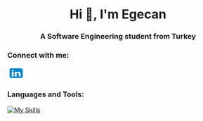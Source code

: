 <h1 align="center">Hi 👋, I'm Egecan</h1>

<h3 align="center">A Software Engineering student from Turkey</h3>

<h3 align="left">Connect with me:</h3>
<p align="left">
<a href="https://www.linkedin.com/in/egecan-evgin-6533931ab/" target="blank"><img align="center" src="https://github.com/egecancevgin/egecancevgin/blob/main/icons8-linkedin.svg" alt="egecan-evgin" height="30" width="40" /></a>
</p>

### Languages and Tools:
[![My Skills](https://skillicons.dev/icons?i=py,sklearn,tensorflow,pytorch,django,flask,fastapi,mongo,git,docker,linux,elasticsearch,prometheus,grafana)](https://skillicons.dev)


